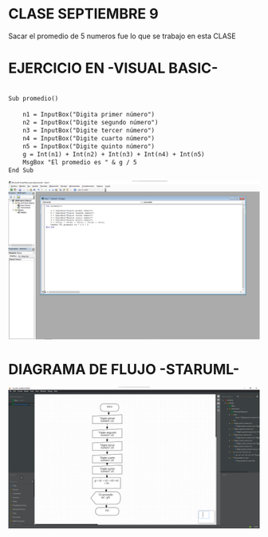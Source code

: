 # CLASE SEPTIEMBRE 9

Sacar el promedio de 5 numeros fue lo que se trabajo en esta CLASE

# EJERCICIO EN -VISUAL BASIC-

```

Sub promedio()

    n1 = InputBox("Digita primer número")
    n2 = InputBox("Digite segundo número")
    n3 = InputBox("Digite tercer número")
    n4 = InputBox("Digite cuarto número")
    n5 = InputBox("Digite quinto número")
    g = Int(n1) + Int(n2) + Int(n3) + Int(n4) + Int(n5)
    MsgBox "El promedio es " & g / 5
End Sub

```
<img src="img/promedio5.png" width="1000">


# DIAGRAMA DE FLUJO -STARUML-

<img src="img/diagrama5.png" width="1000">
